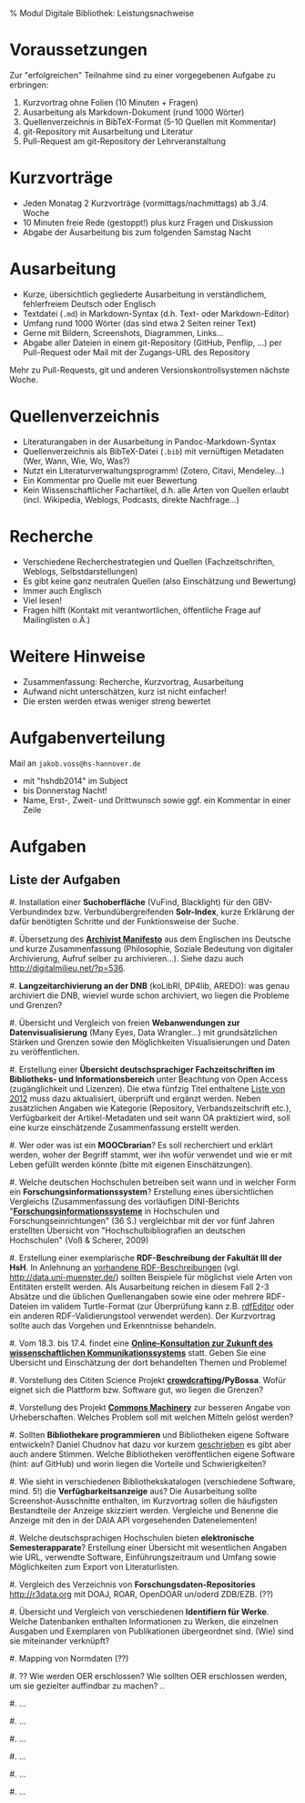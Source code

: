 % Modul Digitale Bibliothek: Leistungsnachweise

# Voraussetzungen

Zur "erfolgreichen" Teilnahme sind zu einer vorgegebenen Aufgabe zu
erbringen:

1. Kurzvortrag ohne Folien (10 Minuten + Fragen)
2. Ausarbeitung als Markdown-Dokument (rund 1000 Wörter)
3. Quellenverzeichnis in BibTeX-Format (5-10 Quellen mit Kommentar)
4. git-Repository mit Ausarbeitung und Literatur
5. Pull-Request am git-Repository der Lehrveranstaltung

# Kurzvorträge

* Jeden Monatag 2 Kurzvorträge (vormittags/nachmittags) ab 3./4. Woche
* 10 Minuten freie Rede (gestoppt!) plus kurz Fragen und Diskussion
* Abgabe der Ausarbeitung bis zum folgenden Samstag Nacht

# Ausarbeitung

* Kurze, übersichtlich gegliederte Ausarbeitung in verständlichem,
  fehlerfreiem Deutsch oder Englisch
* Textdatei (`.md`) in Markdown-Syntax (d.h. Text- oder Markdown-Editor)
* Umfang rund 1000 Wörter (das sind etwa 2 Seiten reiner Text)
* Gerne mit Bildern, Screenshots, Diagrammen, Links...
* Abgabe aller Dateien in einem git-Repository (GitHub, Penflip, ...) 
  per Pull-Request oder Mail mit der Zugangs-URL des Repository

Mehr zu Pull-Requests, git und anderen Versionskontrollsystemen nächste Woche.

# Quellenverzeichnis

* Literaturangaben in der Ausarbeitung in Pandoc-Markdown-Syntax
* Quellenverzeichnis als BibTeX-Datei (`.bib`) mit vernüftigen Metadaten
  (Wer, Wann, Wie, Wo, Was?)
* Nutzt ein Literaturverwaltungsprogramm! (Zotero, Citavi, Mendeley...)
* Ein Kommentar pro Quelle mit euer Bewertung
* Kein Wissenschaftlicher Fachartikel, d.h. alle Arten von Quellen
  erlaubt (incl. Wikipedia, Weblogs, Podcasts, direkte Nachfrage...)

# Recherche

* Verschiedene Recherchestrategien und Quellen (Fachzeitschriften,
  Weblogs, Selbstdarstellungen)
* Es gibt keine ganz neutralen Quellen (also Einschätzung und Bewertung)
* Immer auch Englisch
* Viel lesen!
* Fragen hilft (Kontakt mit verantwortlichen, öffentliche Frage auf
  Mailinglisten o.Ä.)

# Weitere Hinweise

* Zusammenfassung: Recherche, Kurzvortrag, Ausarbeitung
* Aufwand nicht unterschätzen, kurz ist nicht einfacher!
* Die ersten werden etwas weniger streng bewertet

# Aufgabenverteilung

Mail an `jakob.voss@hs-hannover.de`

* mit "hshdb2014" im Subject 
* bis Donnerstag Nacht!
* Name, Erst-, Zweit- und Drittwunsch sowie ggf. ein Kommentar in einer Zeile

# Aufgaben

## Liste der Aufgaben

#. Installation einer **Suchoberfläche** (VuFind, Blacklight) für den
   GBV-Verbundindex bzw. Verbundübergreifenden **Solr-Index**, kurze
   Erklärung der dafür benötigten Schritte und der Funktionsweise der
   Suche.

#. Übersetzung des **[Archivist
   Manifesto](http://www.metamute.org/editorial/lab/archivist-manifesto)**
   aus dem Englischen ins Deutsche und kurze Zusammenfassung (Philosophie,
   Soziale Bedeutung von digitaler Archivierung, Aufruf selber zu
   archivieren...). Siehe dazu auch <http://digitalmilieu.net/?p=536>.

#. **Langzeitarchivierung an der DNB** (koLibRI, DP4lib, AREDO): was genau
   archiviert die DNB, wieviel wurde schon archiviert, wo liegen die
   Probleme und Grenzen?

#. Übersicht und Vergleich von freien **Webanwendungen zur Datenvisualisierung** 
   (Many Eyes, Data Wrangler...) mit grundsätzlichen Stärken und Grenzen
   sowie den Möglichkeiten Visualisierungen und Daten zu veröffentlichen.

#. Erstellung einer **Übersicht deutschsprachiger Fachzeitschriften im 
   Bibliotheks- und Informationsbereich** unter Beachtung von Open Access
   (zugänglichkeit und Lizenzen). Die etwa fünfzig Titel enthaltene [Liste
   von 2012](https://docs.google.com/spreadsheet/ccc?key=0Aro_DAmC_PbndFItMmpFUjVYUnljTk5FZHYzQW5yOWc)
   muss dazu aktualisiert, überprüft und ergänzt werden. Neben zusätzlichen
   Angaben wie Kategorie (Repository, Verbandszeitschrift etc.), Verfügbarkeit
   der Artikel-Metadaten und seit wann OA praktiziert wird, soll eine
   kurze einschätzende Zusammenfassung erstellt werden.

#. Wer oder was ist ein **MOOCbrarian**? Es soll recherchiert und erklärt
   werden, woher der Begriff stammt, wer ihn wofür verwendet und wie er
   mit Leben gefüllt werden könnte (bitte mit eigenen Einschätzungen).

#. Welche deutschen Hochschulen betreiben seit wann und in welcher Form ein
   **Forschungsinformationssystem**? Erstellung eines übersichtlichen
   Vergleichs (Zusammenfassung des vorläufigen DINI-Berichts
   "[**Forschungsinformationssysteme**](http://dx.doi.org/10.5281/zenodo.7697) 
   in Hochschulen und Forschungseinrichtungen" (36 S.) vergleichbar mit 
   der vor fünf Jahren erstellten Übersicht von "Hochschulbibliografien an
   deutschen Hochschulen" (Voß & Scherer, 2009)

#. Erstellung einer exemplarische **RDF-Beschreibung der Fakultät III der HsH**.
   In Anlehnung an [vorhandene RDF-Beschreibungen](http://linkeduniversities.org/)
   (vgl. <http://data.uni-muenster.de/>) sollten Beispiele für möglichst viele Arten 
   von Entitäten erstellt werden. Als Ausarbeitung reichen in diesem Fall 2-3 Absätze 
   und die üblichen Quellenangaben sowie eine oder mehrere RDF-Dateien im validem 
   Turtle-Format (zur Überprüfung kann z.B. 
   [rdfEditor](https://bitbucket.org/dotnetrdf/dotnetrdf/wiki/UserGuide/Tools/rdfEditor)
   oder ein anderen RDF-Validierungstool verwendet werden). Der Kurzvortrag
   sollte auch das Vorgehen und Erkenntnisse behandeln.

#. Vom 18.3. bis 17.4. findet eine **[Online-Konsultation zur Zukunft des
   wissenschaftlichen Kommunikationssystems](http://www.publikationssystem.de)**
   statt. Geben Sie eine Übersicht und Einschätzung der dort behandelten
   Themen und Probleme!

#. Vorstellung des Cititen Science Projekt **[crowdcrafting](http://crowdcrafting.org)/PyBossa**.
   Wofür eignet sich die Plattform bzw. Software gut, wo liegen die Grenzen? 

#. Vorstellung des Projekt **[Commons Machinery](http://commonsmachinery.se/)**
   zur besseren Angabe von Urheberschaften. Welches Problem soll mit welchen 
   Mitteln gelöst werden?

#. Sollten **Bibliothekare programmieren** und Bibliotheken eigene Software
   entwickeln? Daniel Chudnov hat dazu vor kurzem
   [geschrieben](http://library.gwu.edu/scholarly-technology-group/posts/why-we-write-software-gw-libraries)
   es gibt aber auch andere Stimmen. Welche Bibliotheken veröffentlichen eigene 
   Software (hint: auf GitHub) und worin liegen die Vorteile und
   Schwierigkeiten?

#. Wie sieht in verschiedenen Bibliothekskatalogen (verschiedene Software,
   mind. 5!) die **Verfügbarkeitsanzeige** aus? Die Ausarbeitung sollte
   Screenshot-Ausschnitte enthalten, im Kurzvortrag sollen die häufigsten
   Bestandteile der Anzeige skizziert werden. Vergleiche und Benenne die 
   Anzeige mit den in der DAIA API vorgesehenden Datenelementen!

#. Welche deutschsprachigen Hochschulen bieten **elektronische
   Semesterapparate**? Erstellung einer Übersicht mit wesentlichen Angaben wie 
   URL, verwendte Software, Einführungszeitraum und Umfang sowie Möglichkeiten
   zum Export von Literaturlisten.

#. Vergleich des Verzeichnis von **Forschungsdaten-Repositories**
   <http://r3data.org> mit DOAJ, ROAR, OpenDOAR un/oderd ZDB/EZB. (??)

#. Übersicht und Vergleich von verschiedenen **Identifiern für Werke**.
   Welche Datenbanken enthalten Informationen zu Werken, die einzelnen
   Ausgaben und Exemplaren von Publikationen übergeordnet sind.
   (Wie) sind sie miteinander verknüpft?

#. Mapping von Normdaten (??)

#. ?? Wie werden OER erschlossen? Wie sollten OER erschlossen werden, um sie
   gezielter auffindbar zu machen? ..

#. ...

#. ...

#. ...

#. ...

#. ...

#. ...


